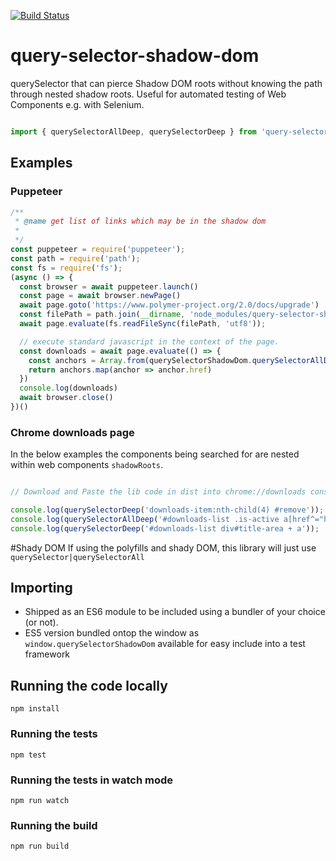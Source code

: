 [![Build Status](https://travis-ci.org/Georgegriff/query-selector-shadow-dom.svg?branch=master)](https://travis-ci.org/Georgegriff/query-selector-shadow-dom)

# query-selector-shadow-dom
querySelector that can pierce Shadow DOM roots without knowing the path through nested shadow roots. Useful for automated testing of Web Components e.g. with Selenium.


```javascript

import { querySelectorAllDeep, querySelectorDeep } from 'query-selector-shadow-dom';

```

## Examples

### Puppeteer
```javascript
/**
 * @name get list of links which may be in the shadow dom
 *
 */
const puppeteer = require('puppeteer');
const path = require('path');
const fs = require('fs');
(async () => {
  const browser = await puppeteer.launch()
  const page = await browser.newPage()
  await page.goto('https://www.polymer-project.org/2.0/docs/upgrade')
  const filePath = path.join(__dirname, 'node_modules/query-selector-shadow-dom/dist/querySelectorShadowDom.js');
  await page.evaluate(fs.readFileSync(filePath, 'utf8'));

  // execute standard javascript in the context of the page.
  const downloads = await page.evaluate(() => {
    const anchors = Array.from(querySelectorShadowDom.querySelectorAllDeep('a'))
    return anchors.map(anchor => anchor.href)
  })
  console.log(downloads)
  await browser.close()
})()
```

### Chrome downloads page


In the below examples the components being searched for are nested within web components `shadowRoots`.

```javascript

// Download and Paste the lib code in dist into chrome://downloads console to try it out :)

console.log(querySelectorDeep('downloads-item:nth-child(4) #remove'));
console.log(querySelectorAllDeep('#downloads-list .is-active a[href^="https://"]'));
console.log(querySelectorDeep('#downloads-list div#title-area + a'));

```


#Shady DOM
If using the polyfills and shady DOM, this library will just use `querySelector|querySelectorAll`

## Importing
- Shipped as an ES6 module to be included using a bundler of your choice (or not).
- ES5 version bundled ontop the window as `window.querySelectorShadowDom` available for easy include into a test framework

## Running the code locally
`npm install`
### Running the tests
`npm test`
### Running the tests in watch mode
`npm run watch`

### Running the build
`npm run build`


